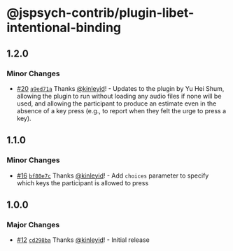 # @jspsych-contrib/plugin-libet-intentional-binding

## 1.2.0

### Minor Changes

- [#20](https://github.com/jspsych/jspsych-contrib/pull/20) [`a9ed71a`](https://github.com/jspsych/jspsych-contrib/commit/a9ed71a67449213a690d4694f92c4fccbd2d59e8) Thanks [@kinleyid](https://github.com/kinleyid)! - Updates to the plugin by Yu Hei Shum, allowing the plugin to run without loading any audio files if none will be used, and allowing the participant to produce an estimate even in the absence of a key press (e.g., to report when they felt the urge to press a key).

## 1.1.0

### Minor Changes

- [#16](https://github.com/jspsych/jspsych-contrib/pull/16) [`bf80e7c`](https://github.com/jspsych/jspsych-contrib/commit/bf80e7c80d5786ac72f11f47d14b721696e6d68f) Thanks [@kinleyid](https://github.com/kinleyid)! - Add `choices` parameter to specify which keys the participant is allowed to press

## 1.0.0

### Major Changes

- [#12](https://github.com/jspsych/jspsych-contrib/pull/12) [`cd298ba`](https://github.com/jspsych/jspsych-contrib/commit/cd298ba7f55a8a31ec4794b1f883820e2c16070e) Thanks [@kinleyid](https://github.com/kinleyid)! - Initial release
